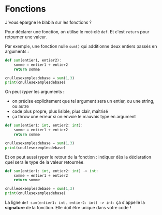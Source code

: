 # Fonctions

J'vous épargne le blabla sur les fonctions ?

Pour déclarer une fonction, on utilise le mot-clé `def`. Et c'est `return` pour retourner une valeur.

Par exemple, une fonction nulle `sum()` qui additionne deux entiers passés en arguments :

```python
def sum(entier1, entier2):
    somme = entier1 + entier2
    return somme

cnullesexemplesdebase = sum(1,3)
print(cnullesexemplesdebase)
```

On peut *typer* les arguments :

- on précise explicitement que tel argument sera un entier, ou une string, ou autre
- code plus propre, plus lisible, plus clair, maîtrisé
- ça throw une erreur si on envoie le mauvais type en argument

```python
def sum(entier1: int, entier2: int):
    somme = entier1 + entier2
    return somme

cnullesexemplesdebase = sum(1,3)
print(cnullesexemplesdebase)
```

Et on peut aussi *typer* le retour de la fonction : indiquer dès la déclaration quel sera le type de la valeur retournée.

```python
def sum(entier1: int, entier2: int) -> int:
    somme = entier1 + entier2
    return somme

cnullesexemplesdebase = sum(1,3)
print(cnullesexemplesdebase)
```

La ligne `def sum(entier1: int, entier2: int) -> int:` ça s'appelle la **signature** de la fonction. Elle doit être unique dans votre code !